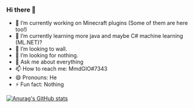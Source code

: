 ### Hi there 👋



- 🔭 I’m currently working on Minecraft plugins (Some of them are here too!)
- 🌱 I’m currently learning more java and maybe C# machine learning (ML.NET)?
- 👯 I’m looking to wall.
- 🤔 I’m looking for nothing.
- 💬 Ask me about everything
- 📫 How to reach me: MmdGIO#7343
- 😄 Pronouns: He
- ⚡ Fun fact: Nothing


[![Anurag's GitHub stats](https://github-readme-stats.vercel.app/api?username=GaMeIsNtOvEr)](https://github.com/anuraghazra/github-readme-stats)
